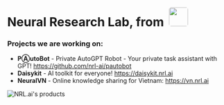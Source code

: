 <h1>Neural Research Lab, from <img height="44px" style="border-radius: 5px; margin-bottom: -10px; margin-left: 5px" src="https://user-images.githubusercontent.com/18329471/222510618-3e107f47-cf96-4ac2-9134-a8f602a5ac57.svg"/></h1>

### Projects we are working on:

- **PⒶutoBot** - Private AutoGPT Robot - Your private task assistant with GPT! <https://github.com/nrl-ai/pautobot>
- **Daisykit** - AI toolkit for everyone! <https://daisykit.nrl.ai>
- **NeuralVN** - Online knowledge sharing for Vietnam: <https://vn.nrl.ai>

![NRL.ai's products](https://github.com/nrl-ai/.github/assets/18329471/4bdf98a5-1c98-4dab-abec-f7d08ac31366)

